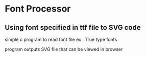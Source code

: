 # Font Processor

## Using font specified in ttf file to SVG code 

simple c program to read font file ex : True type fonts 

program outputs SVG file that can be viewed in browser 


